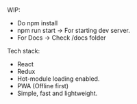 WIP:

* Do npm install
* npm run start -> For starting dev server.
* For Docs -> Check /docs folder


Tech stack:
- React
- Redux
- Hot-module loading enabled.
- PWA (Offline first)
- Simple, fast and lightweight.